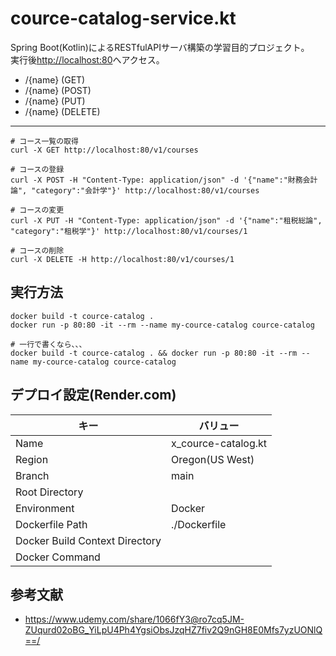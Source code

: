 # cource-catalog-service.kt

Spring Boot(Kotlin)によるRESTfulAPIサーバ構築の学習目的プロジェクト。  
実行後<http://localhost:80>へアクセス。  

- /{name} (GET)
- /{name} (POST)
- /{name} (PUT)
- /{name} (DELETE)

---

```shell
# コース一覧の取得
curl -X GET http://localhost:80/v1/courses

# コースの登録
curl -X POST -H "Content-Type: application/json" -d '{"name":"財務会計論", "category":"会計学"}' http://localhost:80/v1/courses

# コースの変更
curl -X PUT -H "Content-Type: application/json" -d '{"name":"租税総論", "category":"租税学"}' http://localhost:80/v1/courses/1

# コースの削除
curl -X DELETE -H http://localhost:80/v1/courses/1
```

## 実行方法

```shell
docker build -t cource-catalog .
docker run -p 80:80 -it --rm --name my-cource-catalog cource-catalog

# 一行で書くなら、、、
docker build -t cource-catalog . && docker run -p 80:80 -it --rm --name my-cource-catalog cource-catalog
```

## デプロイ設定(Render.com)

| キー | バリュー |
| ---- | ---- |
| Name | x_cource-catalog.kt |
| Region | Oregon(US West) |
| Branch | main |
| Root Directory |  |
| Environment | Docker |
| Dockerfile Path | ./Dockerfile |
| Docker Build Context Directory |  |
| Docker Command |  |

## 参考文献

- <https://www.udemy.com/share/1066fY3@ro7cq5JM-ZUqurd02oBG_YiLpU4Ph4YgsiObsJzqHZ7fiv2Q9nGH8E0Mfs7yzUONlQ==/>
